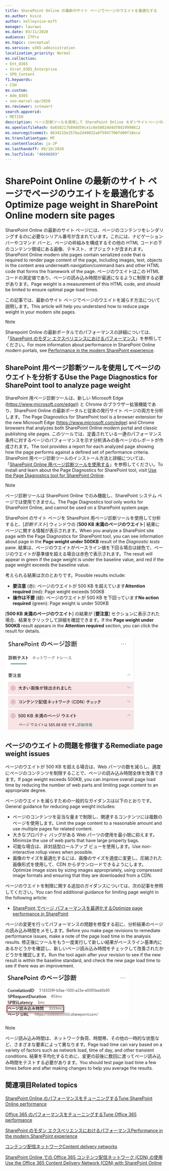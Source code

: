 ```yaml
---
title: SharePoint Online の最新のサイト ページでページのウエイトを最適化する
ms.author: kvice
author: kelleyvice-msft
manager: laurawi
ms.date: 03/11/2020
audience: ITPro
ms.topic: conceptual
ms.service: o365-administration
localization_priority: Normal
ms.collection:
- Ent_O365
- Strat_O365_Enterprise
- SPO_Content
f1.keywords:
- CSH
ms.custom:
- Adm_O365
- seo-marvel-apr2020
ms.reviewer: sstewart
search.appverid:
- MET150
description: ページ診断ツールを使用して SharePoint Online モダンサイトページのページウェイトを最適化する方法について説明します。
ms.openlocfilehash: 0a658217b89dd50ce1c6e58024d4d78d19998612
ms.sourcegitcommit: 8634215e257ba2d49832a8f5947700fd00f18ece
ms.translationtype: MT
ms.contentlocale: ja-JP
ms.lasthandoff: 08/10/2020
ms.locfileid: "46606893"
---
```

# <a name="optimize-page-weight-in-sharepoint-online-modern-site-pages"></a><span data-ttu-id="ae882-103">SharePoint Online の最新のサイト ページでページのウエイトを最適化する</span><span class="sxs-lookup"><span data-stu-id="ae882-103">Optimize page weight in SharePoint Online modern site pages</span></span>

<span data-ttu-id="ae882-104">SharePoint Online の最新のサイト ページには、ページのコンテンツをレンダリングするのに必要なシリアル番号が含まれています。これには、ナビゲーション バーやコマンド バーと、ページの枠組みを構成するその他の HTML コードの下のコンテンツ領域にある画像、テキスト、オブジェクトが含まれます。</span><span class="sxs-lookup"><span data-stu-id="ae882-104">SharePoint Online modern site pages contain serialized code that is required to render page content of the page, including images, text, objects in the content area underneath navigation/command bars and other HTML code that forms the framework of the page.</span></span> <span data-ttu-id="ae882-105">ページのウエイトはこの HTML コードの測定値であり、ページの読み込み時間が最適になるように制限する必要があります。</span><span class="sxs-lookup"><span data-stu-id="ae882-105">Page weight is a measurement of this HTML code, and should be limited to ensure optimal page load times.</span></span>

<span data-ttu-id="ae882-106">この記事では、最新のサイト ページでページのウエイトを減らす方法について説明します。</span><span class="sxs-lookup"><span data-stu-id="ae882-106">This article will help you understand how to reduce page weight in your modern site pages.</span></span>

>[!NOTE]
><span data-ttu-id="ae882-107">Sharepoint Online の最新ポータルでのパフォーマンスの詳細については、「[SharePoint のモダン エクスペリエンスにおけるパフォーマンス](https://docs.microsoft.com/sharepoint/modern-experience-performance)」を参照してください。</span><span class="sxs-lookup"><span data-stu-id="ae882-107">For more information about performance in SharePoint Online modern portals, see [Performance in the modern SharePoint experience](https://docs.microsoft.com/sharepoint/modern-experience-performance).</span></span>

## <a name="use-the-page-diagnostics-for-sharepoint-tool-to-analyze-page-weight"></a><span data-ttu-id="ae882-108">SharePoint 用ページ診断ツールを使用してページのウエイトを分析する</span><span class="sxs-lookup"><span data-stu-id="ae882-108">Use the Page Diagnostics for SharePoint tool to analyze page weight</span></span>

<span data-ttu-id="ae882-109">SharePoint 用ページ診断ツールは、新しい Microsoft Edge (https://www.microsoft.com/edge)) と Chrome のブラウザー拡張機能であり、SharePoint Online の最新ポータルと従来の発行サイト ページの両方を分析します。</span><span class="sxs-lookup"><span data-stu-id="ae882-109">The Page Diagnostics for SharePoint tool is a browser extension for the new Microsoft Edge (https://www.microsoft.com/edge) and Chrome browsers that analyzes both SharePoint Online modern portal and classic publishing site pages.</span></span> <span data-ttu-id="ae882-110">このツールでは、定義されている一連のパフォーマンス条件に対するページのパフォーマンスを示す分析済みの各ページのレポートが作成されます。</span><span class="sxs-lookup"><span data-stu-id="ae882-110">The tool provides a report for each analyzed page showing how the page performs against a defined set of performance criteria.</span></span> <span data-ttu-id="ae882-111">SharePoint 用ページ診断ツールのインストール方法と詳細については、「[SharePoint Online 用ページ診断ツールを使用する](page-diagnostics-for-spo.md)」を参照してください。</span><span class="sxs-lookup"><span data-stu-id="ae882-111">To install and learn about the Page Diagnostics for SharePoint tool, visit [Use the Page Diagnostics tool for SharePoint Online](page-diagnostics-for-spo.md).</span></span>

>[!NOTE]
><span data-ttu-id="ae882-112">ページ診断ツールは SharePoint Online でのみ機能し、SharePoint システム ページでは使用できません。</span><span class="sxs-lookup"><span data-stu-id="ae882-112">The Page Diagnostics tool only works for SharePoint Online, and cannot be used on a SharePoint system page.</span></span>

<span data-ttu-id="ae882-113">SharePoint のサイト ページを SharePoint 用ページ診断ツールを使用して分析すると、[_診断テスト_] ウィンドウの [**500 KB 未満のページのウエイト**] 結果にページに関する情報が表示されます。</span><span class="sxs-lookup"><span data-stu-id="ae882-113">When you analyze a SharePoint site page with the Page Diagnostics for SharePoint tool, you can see information about page in the **Page weight under 500KB** result of the _Diagnostic tests_ pane.</span></span> <span data-ttu-id="ae882-114">結果は、ページのウエイトがベースライン値を下回る場合は緑色で、ページのウエイトが基準値を超える場合は赤色で表示されます。</span><span class="sxs-lookup"><span data-stu-id="ae882-114">The result will appear in green if the page weight is under the baseline value, and red if the page weight exceeds the baseline value.</span></span>

<span data-ttu-id="ae882-115">考えられる結果は次のとおりです。</span><span class="sxs-lookup"><span data-stu-id="ae882-115">Possible results include:</span></span>

- <span data-ttu-id="ae882-116">**要注意** (赤): ページのウエイトが 500 KB を超えています</span><span class="sxs-lookup"><span data-stu-id="ae882-116">**Attention required** (red): Page weight exceeds 500KB</span></span>
- <span data-ttu-id="ae882-117">**操作は不要** (緑): ページのウエイトが 500 KB を下回っています</span><span class="sxs-lookup"><span data-stu-id="ae882-117">**No action required** (green): Page weight is under 500KB</span></span>

<span data-ttu-id="ae882-118">[**500 KB 未満のページのウエイト**] の結果が [**要注意**] セクションに表示された場合、結果をクリックして詳細を確認できます。</span><span class="sxs-lookup"><span data-stu-id="ae882-118">If the **Page weight under 500KB** result appears in the **Attention required** section, you can click the result for details.</span></span>

![SharePoint 結果への要求](media/modern-portal-optimization/pagediag-page-weight.png)

## <a name="remediate-page-weight-issues"></a><span data-ttu-id="ae882-120">ページのウエイトの問題を修復する</span><span class="sxs-lookup"><span data-stu-id="ae882-120">Remediate page weight issues</span></span>

<span data-ttu-id="ae882-121">ページのウエイトが 500 KB を超える場合は、Web パーツの数を減らし、適度にページのコンテンツを制限することで、ページの読み込み時間全体を改善できます。</span><span class="sxs-lookup"><span data-stu-id="ae882-121">If page weight exceeds 500KB, you can improve overall page load time by reducing the number of web parts and limiting page content to an appropriate degree.</span></span>

<span data-ttu-id="ae882-122">ページのウエイトを減らすための一般的なガイダンスは以下のとおりです。</span><span class="sxs-lookup"><span data-stu-id="ae882-122">General guidance for reducing page weight includes:</span></span>

- <span data-ttu-id="ae882-123">ページのコンテンツを妥当な量まで制限し、関連するコンテンツには複数のページを使用します。</span><span class="sxs-lookup"><span data-stu-id="ae882-123">Limit the page content to a reasonable amount and use multiple pages for related content.</span></span>
- <span data-ttu-id="ae882-124">大きなプロパティ バッグがある Web パーツの使用を最小限に抑えます。</span><span class="sxs-lookup"><span data-stu-id="ae882-124">Minimize the use of web parts that have large property bags.</span></span>
- <span data-ttu-id="ae882-125">可能な場合は、非対話型ロールアップ ビューを使用します。</span><span class="sxs-lookup"><span data-stu-id="ae882-125">Use non-interactive rollup views when possible.</span></span>
- <span data-ttu-id="ae882-126">画像のサイズを最適化するには、画像のサイズを適度に変更し、圧縮された画像形式を使用して、CDN からダウンロードできるようにします。</span><span class="sxs-lookup"><span data-stu-id="ae882-126">Optimize image sizes by sizing images appropriately, using compressed image formats and ensuring that they are downloaded from a CDN.</span></span>

<span data-ttu-id="ae882-127">ページのウエイトを制限に関する追加のガイダンスについては、次の記事を参照してください。</span><span class="sxs-lookup"><span data-stu-id="ae882-127">You can find additional guidance for limiting page weight in the following article:</span></span>

- [<span data-ttu-id="ae882-128">SharePoint でページ パフォーマンスを最適化する</span><span class="sxs-lookup"><span data-stu-id="ae882-128">Optimize page performance in SharePoint</span></span>](https://docs.microsoft.com/sharepoint/dev/general-development/optimize-page-performance-in-sharepoint)

<span data-ttu-id="ae882-129">ページの変更を行ってパフォーマンスの問題を修復する前に、分析結果のページの読み込み時間をメモします。</span><span class="sxs-lookup"><span data-stu-id="ae882-129">Before you make page revisions to remediate performance issues, make a note of the page load time in the analysis results.</span></span> <span data-ttu-id="ae882-130">修正後にツールをもう一度実行して新しい結果がベースライン基準内にあるかどうかを確認し、新しいページ読み込み時間をチェックして改善されたかどうかを確認します。</span><span class="sxs-lookup"><span data-stu-id="ae882-130">Run the tool again after your revision to see if the new result is within the baseline standard, and check the new page load time to see if there was an improvement.</span></span>

![ページ読み込み時間の結果](media/modern-portal-optimization/pagediag-page-load-time.png)

>[!NOTE]
><span data-ttu-id="ae882-132">ページ読み込み時間は、ネットワーク負荷、時間帯、その他の一時的な状態など、さまざまな要素によって異なります。</span><span class="sxs-lookup"><span data-stu-id="ae882-132">Page load time can vary based on a variety of factors such as network load, time of day, and other transient conditions.</span></span> <span data-ttu-id="ae882-133">結果を平均化するために、変更の前後に数回に渡ってページ読み込み時間をテストする必要があります。</span><span class="sxs-lookup"><span data-stu-id="ae882-133">You should test page load time a few times before and after making changes to help you average the results.</span></span>

## <a name="related-topics"></a><span data-ttu-id="ae882-134">関連項目</span><span class="sxs-lookup"><span data-stu-id="ae882-134">Related topics</span></span>

[<span data-ttu-id="ae882-135">SharePoint Online のパフォーマンスをチューニングする</span><span class="sxs-lookup"><span data-stu-id="ae882-135">Tune SharePoint Online performance</span></span>](tune-sharepoint-online-performance.md)

[<span data-ttu-id="ae882-136">Office 365 のパフォーマンスをチューニングする</span><span class="sxs-lookup"><span data-stu-id="ae882-136">Tune Office 365 performance</span></span>](tune-office-365-performance.md)

[<span data-ttu-id="ae882-137">SharePoint のモダン エクスペリエンスにおけるパフォーマンス</span><span class="sxs-lookup"><span data-stu-id="ae882-137">Performance in the modern SharePoint experience</span></span>](https://docs.microsoft.com/sharepoint/modern-experience-performance)

[<span data-ttu-id="ae882-138">コンテンツ配信ネットワーク</span><span class="sxs-lookup"><span data-stu-id="ae882-138">Content delivery networks</span></span>](content-delivery-networks.md)

[<span data-ttu-id="ae882-139">SharePoint Online での Office 365 コンテンツ配信ネットワーク (CDN) の使用</span><span class="sxs-lookup"><span data-stu-id="ae882-139">Use the Office 365 Content Delivery Network (CDN) with SharePoint Online</span></span>](use-office-365-cdn-with-spo.md)
